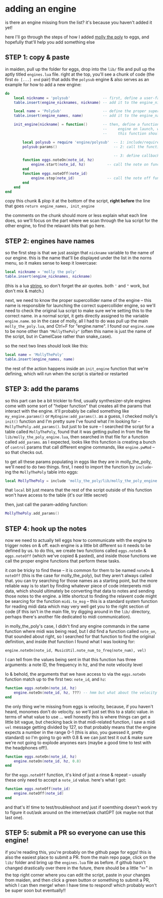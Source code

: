 # adding an engine

is there an engine missing from the list? it's because you haven't added it yet!

here I'll go through the steps of how I added [molly the poly](https://github.com/markwheeler/molly_the_poly) to eggs, and hopefully that'll help you add something else

## STEP 1: copy & paste

in maiden, pull up the folder for eggs, drop into the `lib/` file and pull up the aptly titled `engines.lua` file. right at the top, you'll see a chunk of code (the first `do [...] end` pair) that adds the `polysub` engine & also serves as an example for how to add a new engine:

```lua
do
    local nickname = 'polysub'               -- first, define a user-facing name for the engine
    table.insert(engine_nicknames, nickname) -- add it to the engine_nicknames list

    local name = 'PolySub'                   -- define the proper supercollider engine name
    table.insert(engine_names, name)         -- add it to the engine_names list

    init_engine[nickname] = function()       -- then, define a function that will set up the
                                             --     engine on launch, when it is the chosen engine
                                             --     this function should usually do 4 things:

        local polysub = require 'engine/polysub'  -- 1: include/require any files needed for params
        polysub:params()                          -- 2: call the function to add the params

                                                  -- 3: define callbacks for note on/off:
        function eggs.noteOn(note_id, hz)   
            engine.start(note_id, hz)          -- call the note on function for the engine here
        end
        function eggs.noteOff(note_id)
            engine.stop(note_id)               -- call the note off function for the engine here
        end
    end
end
```

copy this chunk & plop it at the bottom of the script, **right before** the line that goes `return engine_names, init_engine`

the comments on the chunk should more or less explain what each line does, so we'll focus on the part where we scan through the lua script for the other engine, to find the relavant bits that go here.

## STEP 2: engines have names

so the first step is that we just assign that `nickname` variable to the name of our engine. this is the name that'll be displayed under the list in the norns menu, so it makes sense to keep it lowercase:
```lua
local nickname = 'molly the poly'
table.insert(engine_nicknames, nickname)
```
(this is a lua [string](https://monome.org/docs/norns/study-1/#numbers-and-strings), so don't forget the air quotes. both `'` and `"` work, but don't mix & match.)

next, we need to know the proper supercollider name of the engine – this name is responsible for launching the correct supercollider engine, so we'll need to check the original lua script to make sure we're setting this to the correct name. in a normal script, it gets directly assigned to the variable `engine.name`. so in the case of molly, all I had to do was pull up the main `molly_the_poly.lua`, and Ctrl+F for "engine.name". I found our `engine.name` to be none other than `"MollyThePoly"` (often this name is just the name of the script, but in CamelCase rather than snake_case).

so the next two lines should look like this:
```lua
local name = 'MollyThePoly'
table.insert(engine_names, name)
```

the rest of the action happens inside an `init_engine` function that we're defining, which will run when the script is started or restarted

## STEP 3: add the params

so this part can be a bit trickier to find, usually synthesizer-style engines come with some sort of "helper function" that creates all the params that interact with the engine. it'll probably be called something like `my_engine.params()` or `MyEngine:add_params()`. as a guess, I checked molly's `init()` function and I'm pretty sure I've found what I'm looking for – `MollyThePoly.add_params()`. but just to be sure – I searched the script for a table called `MollyThePoly`, found that it was getting pulled in from the file `lib/molly_the_poly_engine.lua`, then searched in that file for a function called `add_params`. as I expected, looks like this function is creating a bunch of `control` params that call different engine commands, like `engine.pwMod` – so that checks out.

to get all these params populating in eggs like they are in molly_the_polly, we'll need to do two things. first, I need to import the function by `include`-ing the `MollyThePoly` table into eggs:
```lua
local MollyThePoly = include 'molly_the_poly/lib/molly_the_poly_engine'
```
that `local` bit just means that the rest of the script outside of this function won't have access to the table (it's our little secret)

then, just call the param-adding function:
```lua
MollyThePoly.add_params()
```

## STEP 4: hook up the notes

now we need to actually tell eggs how to communicate with the engine to trigger notes on & off. each engine is a little bit different so it needs to be defined by us. to do this, we create two functions called `eggs.noteOn` & `eggs.noteOff` (which we've copied & pasted), and inside those functions we call the proper engine functions that perform these tasks.

it _can_ be tricky to find these – it is common for them to be named `noteOn` & `noteOff` (this is the case for molly_the_poly), but they aren't always called that. you can try searching for those names as a starting point, but the more reliable way is to start by finding whatever piece of code interperets midi data, which should ultimately be converting that data to notes and sending those notes to the engine. a little shortcut to finding the relavent code might be searcing for the function `midi.to_msg` – this is a standard system function for reading midi data which may very well get you to the right section of code (if this isn't in the main file, try digging around in the `lib/` directory, perhaps there's another file dedicated to midi communication).

in molly_the_poly's case, I didn't find any engine commands in the same function where midi was being read, but I did find a function called `note_on`, that sounded about right, so I searched for that function to find the original definition, and inside _that_ function I found what I was looking for:
```
engine.noteOn(note_id, MusicUtil.note_num_to_freq(note_num), vel)
```
I can tell from the values being sent in that this function has three arguments: a note ID, the frequency in hz, and the note velocity level

lo & behold, the arguments that we have access to via the `eggs.noteOn` function match up to the first two: `note_id`, and `hz`:
```lua
function eggs.noteOn(note_id, hz)   
    engine.noteOn(note_id, hz, ???) -- hmm but what about the velocity argument
end
```
the only thing we're missing from eggs is velocity, because, if you haven't heard, monomes don't do velocity. so we'll just set this to a static value. in terms of what value to use ... well honestly this is where things can get a little bit vague, but checking back in that midi-related function, I saw a midi `vel` message getting divided by 127, so that probably means that the engine expects a number in the range 0-1 (this is also, you guessed it, pretty standard) so I'm going to go with 0.8 & we can just test it out & make sure we're not going to explode anyones ears (maybe a good time to test with the headphones off!).

```lua
function eggs.noteOn(note_id, hz)   
    engine.noteOn(note_id, hz, 0.8)
end
```
for the `eggs.noteOff` function, it's kind of just a rinse & repeat – usually these only need to accept a `note_id` value. here's what I got:
```lua
function eggs.noteOff(note_id)
    engine.noteOff(note_id)
end
```

and that's it! time to test/troubleshoot and just if soemthing doesn't work try to figure it out/ask around on the internet/ask chatGPT (ok maybe not that last one).

## STEP 5: submit a PR so everyone can use this engine!

if you're reading this, you're probably on the github page for eggs! this is also the easiest place to submit a PR. from the main repo page, click on the `lib/` folder and bring up the `engines.lua` file as before. if github hasn't changed drastically over there in the future, there should be a little "✏️" in the top right corner where you can edit the script, paste in your changes from maiden, and then click a green button or something to submit a PR, which I can then merge! when I have time to respond! which probably won't be super soon but eventually!!
